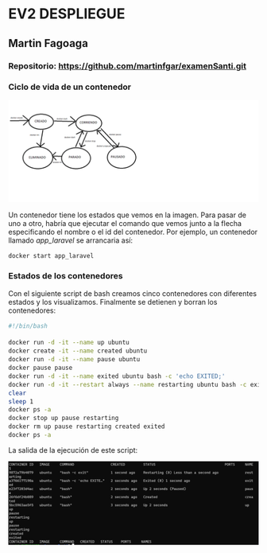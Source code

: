 # EV2 DESPLIEGUE

## Martin Fagoaga

### Repositorio: https://github.com/martinfgar/examenSanti.git

### __Ciclo de vida de un contenedor__

![](ciclo.png)

Un contenedor tiene los estados que vemos en la imagen. Para pasar de uno a otro, habría que ejecutar el comando que vemos junto a la flecha especificando el nombre o el id del contenedor. Por ejemplo, un contenedor llamado *app_laravel* se arrancaria así:

```bash
docker start app_laravel
```

### __Estados de los contenedores__

Con el siguiente script de bash creamos cinco contenedores con diferentes estados y los visualizamos. Finalmente se detienen y borran los contenedores:

```bash
#!/bin/bash

docker run -d -it --name up ubuntu 
docker create -it --name created ubuntu
docker run -d -it --name pause ubuntu
docker pause pause
docker run -d -it --name exited ubuntu bash -c 'echo EXITED;'
docker run -d -it --restart always --name restarting ubuntu bash -c exit
clear
sleep 1
docker ps -a
docker stop up pause restarting
docker rm up pause restarting created exited
docker ps -a
```

La salida de la ejecución de este script:

![](scriptoutput.png)


